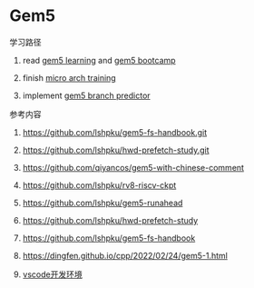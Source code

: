 # Gem5

学习路径

1. read [gem5 learning](https://www.gem5.org/documentation/learning_gem5/introduction/) and [gem5 bootcamp](https://gem5bootcamp.github.io/gem5-bootcamp-env)

2. finish [micro arch training](https://github.com/shinezyy/micro-arch-training)

3. implement [gem5 branch predictor](https://github.com/QawsQAER/gem5branchPredictor)

   

参考内容

1. https://github.com/lshpku/gem5-fs-handbook.git

2. https://github.com/lshpku/hwd-prefetch-study.git

3. https://github.com/qiyancos/gem5-with-chinese-comment

4. https://github.com/lshpku/rv8-riscv-ckpt

5. https://github.com/lshpku/gem5-runahead

6. https://github.com/lshpku/hwd-prefetch-study

7. https://github.com/lshpku/gem5-fs-handbook

8. https://dingfen.github.io/cpp/2022/02/24/gem5-1.html

9. [vscode开发环境](https://luzhixing12345.github.io/gem5-doc)

   

